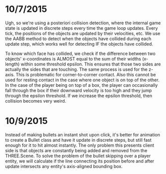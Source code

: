 # 10/7/2015

Ugh, so we're using a posteriori collision detection, where the internal game
state is updated in discrete steps every time the game loop updates. Every
tick, the positions of the objects are updated by their velocities, etc.
We use the AABB method to detect when the objects have collided during each
update step, which works well for detecting IF the objects have collided.

To know which face has collided, we check if the difference between two
objects' x-coordinates is ALMOST equal to the sum of their widths (x-length)
within some threshold epsilon. This ensures that those two sides are actually
the sides that are touching. The same process is used for the z-axis. This
is problematic for corner-to-corner contact. Also this cannot be used for
resting contact in the case where one object is on top of the other. In the
case of the player being on top of a box, the player can occasionally fall
through the box if their downward velocity is too high and they jump through
the epsilon threshold. If we increase the epsilon threshold, then collision
becomes very weird.

# 10/9/2015

Instead of making bullets an instant shot upon click, it's better for animation
to create a Bullet class and have it update in discrete steps, but still fast
enough for it to hit almost instantly. The only problem this presents client
side is that objects are constantly being added and removed from the
THREE.Scene. To solve the problem of the bullet skipping over a player entity,
we will calculate if the line connecting its position before and after update
intersects any entity's axis-aligned bounding box.

